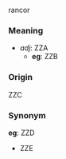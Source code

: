 rancor
### Meaning
+ _adj_: ZZA
    + __eg__: ZZB

### Origin

ZZC

### Synonym

__eg__: ZZD

+ ZZE



